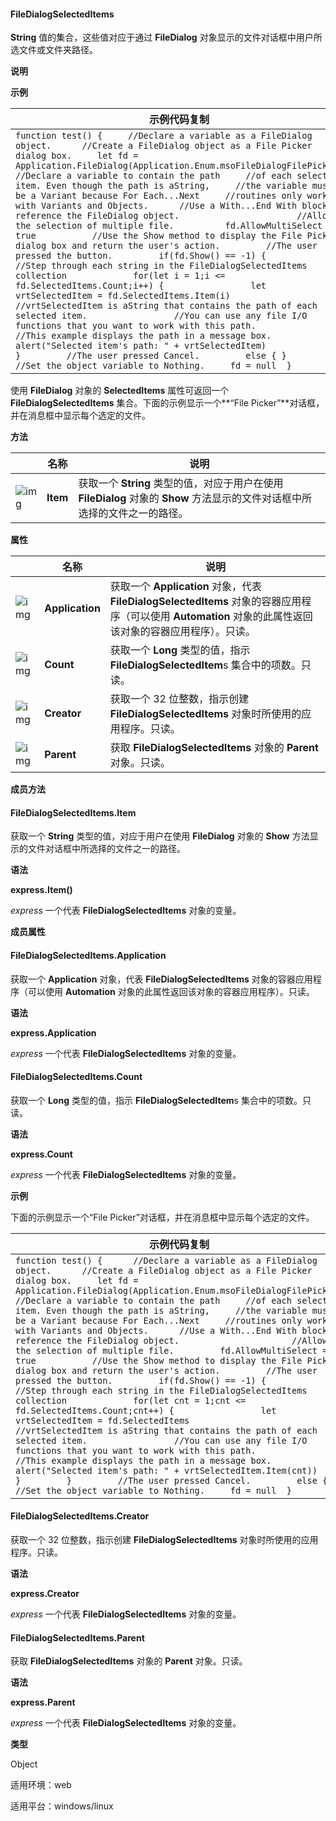 #### **FileDialogSelectedItems**



**String** 值的集合，这些值对应于通过 **FileDialog** 对象显示的文件对话框中用户所选文件或文件夹路径。

**说明**

**示例**

| 示例代码复制                                                 |
| ------------------------------------------------------------ |
| `function test() {     //Declare a variable as a FileDialog object.      //Create a FileDialog object as a File Picker dialog box.     let fd = Application.FileDialog(Application.Enum.msoFileDialogFilePicker)      //Declare a variable to contain the path     //of each selected item. Even though the path is aString,     //the variable must be a Variant because For Each...Next     //routines only work with Variants and Objects.      //Use a With...End With block to reference the FileDialog object.                       //Allow the selection of multiple file.          fd.AllowMultiSelect = true           //Use the Show method to display the File Picker dialog box and return the user's action.         //The user pressed the button.         if(fd.Show() == -1) {              //Step through each string in the FileDialogSelectedItems collection             for(let i = 1;i <= fd.SelectedItems.Count;i++) {                 let vrtSelectedItem = fd.SelectedItems.Item(i)                 //vrtSelectedItem is aString that contains the path of each selected item.                 //You can use any file I/O functions that you want to work with this path.                 //This example displays the path in a message box.                 alert("Selected item's path: " + vrtSelectedItem)              }         }         //The user pressed Cancel.         else { }               //Set the object variable to Nothing.     fd = null  }` |

使用 **FileDialog** 对象的 **SelectedItems** 属性可返回一个 **FileDialogSelectedItems** 集合。下面的示例显示一个**“File Picker”**对话框，并在消息框中显示每个选定的文件。

**方法**

|                                                              | 名称     | 说明                                                         |
| ------------------------------------------------------------ | -------- | ------------------------------------------------------------ |
| ![img](https://qn.cache.wpscdn.cn/encs/doc/office_v19/gif/methods.gif) | **Item** | 获取一个 **String** 类型的值，对应于用户在使用 **FileDialog** 对象的 **Show** 方法显示的文件对话框中所选择的文件之一的路径。 |

**属性**

|                                                              | 名称            | 说明                                                         |
| ------------------------------------------------------------ | --------------- | ------------------------------------------------------------ |
| ![img](https://qn.cache.wpscdn.cn/encs/doc/office_v19/gif/properties.gif) | **Application** | 获取一个 **Application** 对象，代表 **FileDialogSelectedItems** 对象的容器应用程序（可以使用 **Automation** 对象的此属性返回该对象的容器应用程序）。只读。 |
| ![img](https://qn.cache.wpscdn.cn/encs/doc/office_v19/gif/properties.gif) | **Count**       | 获取一个 **Long** 类型的值，指示 **FileDialogSelectedItem**s 集合中的项数。只读。 |
| ![img](https://qn.cache.wpscdn.cn/encs/doc/office_v19/gif/properties.gif) | **Creator**     | 获取一个 32 位整数，指示创建 **FileDialogSelectedItems** 对象时所使用的应用程序。只读。 |
| ![img](https://qn.cache.wpscdn.cn/encs/doc/office_v19/gif/properties.gif) | **Parent**      | 获取 **FileDialogSelectedItems** 对象的 **Parent** 对象。只读。 |

**成员方法**

#### **FileDialogSelectedItems.Item**

获取一个 **String** 类型的值，对应于用户在使用 **FileDialog** 对象的 **Show** 方法显示的文件对话框中所选择的文件之一的路径。

**语法**

**express.Item()**

*express*   一个代表 **FileDialogSelectedItems** 对象的变量。

**成员属性**

#### **FileDialogSelectedItems.Application**

获取一个 **Application** 对象，代表 **FileDialogSelectedItems** 对象的容器应用程序（可以使用 **Automation** 对象的此属性返回该对象的容器应用程序）。只读。

**语法**

**express.Application**

*express*   一个代表 **FileDialogSelectedItems** 对象的变量。

#### **FileDialogSelectedItems.Count**

获取一个 **Long** 类型的值，指示 **FileDialogSelectedItem**s 集合中的项数。只读。

**语法**

**express.Count**

*express*   一个代表 **FileDialogSelectedItems** 对象的变量。

**示例**

下面的示例显示一个“File Picker”对话框，并在消息框中显示每个选定的文件。

| 示例代码复制                                                 |
| ------------------------------------------------------------ |
| `function test() {      //Declare a variable as a FileDialog object.      //Create a FileDialog object as a File Picker dialog box.     let fd = Application.FileDialog(Application.Enum.msoFileDialogFilePicker)      //Declare a variable to contain the path     //of each selected item. Even though the path is aString,     //the variable must be a Variant because For Each...Next     //routines only work with Variants and Objects.      //Use a With...End With block to reference the FileDialog object.                      //Allow the selection of multiple file.         fd.AllowMultiSelect = true           //Use the Show method to display the File Picker dialog box and return the user's action.         //The user pressed the button.         if(fd.Show() == -1) {              //Step through each string in the FileDialogSelectedItems collection             for(let cnt = 1;cnt <= fd.SelectedItems.Count;cnt++) {                 let vrtSelectedItem = fd.SelectedItems                 //vrtSelectedItem is aString that contains the path of each selected item.                 //You can use any file I/O functions that you want to work with this path.                 //This example displays the path in a message box.                 alert("Selected item's path: " + vrtSelectedItem.Item(cnt))              }         }         //The user pressed Cancel.         else { }       //Set the object variable to Nothing.     fd = null  }` |

#### **FileDialogSelectedItems.Creator**

获取一个 32 位整数，指示创建 **FileDialogSelectedItems** 对象时所使用的应用程序。只读。

**语法**

**express.Creator**

*express*   一个代表 **FileDialogSelectedItems** 对象的变量。

#### **FileDialogSelectedItems.Parent**

获取 **FileDialogSelectedItems** 对象的 **Parent** 对象。只读。

**语法**

**express.Parent**

*express*   一个代表 **FileDialogSelectedItems** 对象的变量。

**类型**

Object

适用环境：web

适用平台：windows/linux